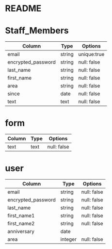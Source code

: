 # README

# Staff_Members
| Column             | Type   | Options     | 
| ------------------ | ------ | ----------- | 
| email              | string | unique:true | 
| encrypted_password | string | null: false | 
| last_name          | string | null: false | 
| first_name         | string | null: false | 
| area               | string | null: false | 
| since              | date   | null: false | 
| text               | text   | null: false | 

# form
| Column | Type | Options     | 
| ------ | ---- | ----------- | 
| text   | text | null: false | 


# user
| Column             | Type    | Options     | 
| ------------------ | ------- | ----------- | 
| email              | string  | null: false | 
| encrypted_password | string  | null: false | 
| last_name          | string  | null: false | 
| first_name1        | string  | null: false | 
| first_name2        | string  | null: false | 
| anniversary        | date    |             | 
| area               | integer | null: false | 
